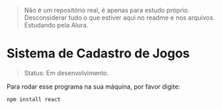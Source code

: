 > Não é um repositório real, é apenas para estudo próprio. Desconsiderar tudo o que estiver aqui no readme e nos arquivos. Estudando pela Alura.

# Sistema de Cadastro de Jogos 

> Status: Em desenvolvimento.

 Para rodar esse programa na sua máquina, por favor digite:
 
```
npm install react
```
